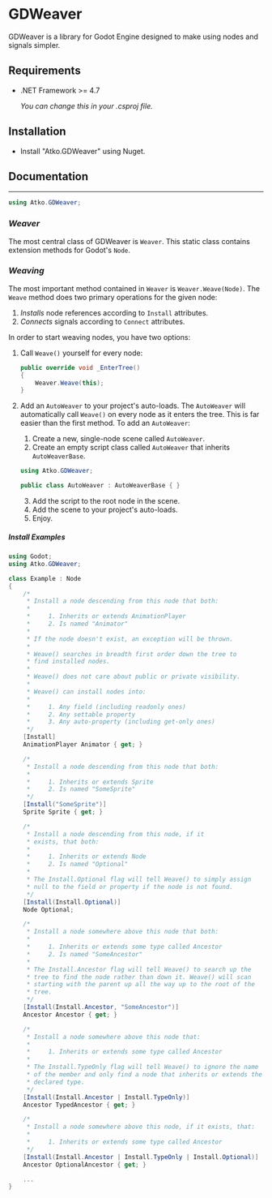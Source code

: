 # GDWeaver

GDWeaver is a library for Godot Engine designed to make using nodes and signals simpler.

## Requirements

* .NET Framework >= 4.7 
    
    *You can change this in your .csproj file.*

## Installation

* Install "Atko.GDWeaver" using Nuget.

## Documentation

---

```csharp
using Atko.GDWeaver;
```

### *Weaver*

The most central class of GDWeaver is `Weaver`. This static class contains extension methods for Godot's `Node`.

### *Weaving*

The most important method contained in `Weaver` is `Weaver.Weave(Node)`. The `Weave` method does two primary operations for the given node:

1. *Installs* node references according to `Install` attributes.
2. *Connects* signals according to `Connect` attributes.

In order to start weaving nodes, you have two options:

1. Call `Weave()` yourself for every node: 
    ```csharp
    public override void _EnterTree() 
    {
        Weaver.Weave(this);
    }
    ```
2. Add an `AutoWeaver` to your project's auto-loads. The `AutoWeaver` will automatically call `Weave()` on every node as it enters the tree. This is far easier than the first method. To add an `AutoWeaver`:

    1. Create a new, single-node scene called `AutoWeaver`.
    2. Create an empty script class called `AutoWeaver` that inherits `AutoWeaverBase`.
    ```csharp
    using Atko.GDWeaver;

    public class AutoWeaver : AutoWeaverBase { }
    ```
    3. Add the script to the root node in the scene. 
    4. Add the scene to your project's auto-loads.
    5. Enjoy.


##### Install Examples

```csharp
using Godot;
using Atko.GDWeaver;

class Example : Node
{
    /*
     * Install a node descending from this node that both:
     *
     *     1. Inherits or extends AnimationPlayer
     *     2. Is named "Animator"
     *      
     * If the node doesn't exist, an exception will be thrown.
     *
     * Weave() searches in breadth first order down the tree to 
     * find installed nodes.
     *
     * Weave() does not care about public or private visibility.
     *
     * Weave() can install nodes into: 
     *
     *     1. Any field (including readonly ones)
     *     2. Any settable property
     *     3. Any auto-property (including get-only ones)
     */
    [Install] 
    AnimationPlayer Animator { get; }

    /*
     * Install a node descending from this node that both:
     *
     *     1. Inherits or extends Sprite
     *     2. Is named "SomeSprite" 
     */
    [Install("SomeSprite")] 
    Sprite Sprite { get; }

    /*
     * Install a node descending from this node, if it 
     * exists, that both:
     *
     *     1. Inherits or extends Node 
     *     2. Is named "Optional" 
     *
     * The Install.Optional flag will tell Weave() to simply assign 
     * null to the field or property if the node is not found. 
     */
    [Install(Install.Optional)] 
    Node Optional; 

    /*
     * Install a node somewhere above this node that both:
     *
     *     1. Inherits or extends some type called Ancestor
     *     2. Is named "SomeAncestor" 
     *
     * The Install.Ancestor flag will tell Weave() to search up the 
     * tree to find the node rather than down it. Weave() will scan 
     * starting with the parent up all the way up to the root of the
     * tree.
     */
    [Install(Install.Ancestor, "SomeAncestor")] 
    Ancestor Ancestor { get; }

    /*
     * Install a node somewhere above this node that: 
     *
     *     1. Inherits or extends some type called Ancestor
     *
     * The Install.TypeOnly flag will tell Weave() to ignore the name
     * of the member and only find a node that inherits or extends the 
     * declared type. 
     */
    [Install(Install.Ancestor | Install.TypeOnly)] 
    Ancestor TypedAncestor { get; }

    /*
     * Install a node somewhere above this node, if it exists, that: 
     *
     *     1. Inherits or extends some type called Ancestor
     */
    [Install(Install.Ancestor | Install.TypeOnly | Install.Optional)] 
    Ancestor OptionalAncestor { get; }

    ...
}
```

